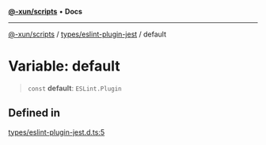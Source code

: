 [**@-xun/scripts**](../../../README.md) • **Docs**

***

[@-xun/scripts](../../../README.md) / [types/eslint-plugin-jest](../README.md) / default

# Variable: default

> `const` **default**: `ESLint.Plugin`

## Defined in

[types/eslint-plugin-jest.d.ts:5](https://github.com/Xunnamius/xscripts/blob/59530a02df766279a72886cbc0ab5e0790db98cc/types/eslint-plugin-jest.d.ts#L5)
